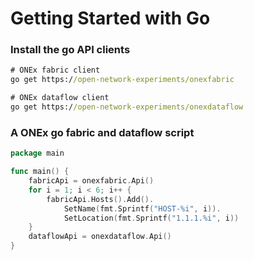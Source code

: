 # Getting Started with Go

### Install the go API clients
```cmd
# ONEx fabric client
go get https://open-network-experiments/onexfabric

# ONEx dataflow client
go get https://open-network-experiments/onexdataflow
```
### A ONEx go fabric and dataflow script
```go
package main

func main() {
    fabricApi = onexfabric.Api()
    for i = 1; i < 6; i++ {
        fabricApi.Hosts().Add().
            SetName(fmt.Sprintf("HOST-%i", i)).
            SetLocation(fmt.Sprintf("1.1.1.%i", i))
    }
    dataflowApi = onexdataflow.Api()
}
```
